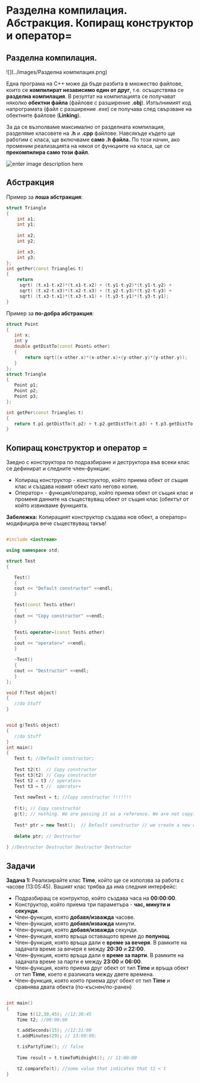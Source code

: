 
# Разделна компилация. Абстракция. Копиращ конструктор и оператор=

## Разделна компилация.

![](../images/Разделна компилация.png)

Една програма на С++ може да бъде разбита в множество файлове, които се **компилират независимо един от друг**, т.е. осъществява се **разделна компилация**. В резултат на компилацията се получават няколко **обектни файла** (файлове с разширение **.obj**). Изпълнимият код напрограмата (файл с разширение .ехе) се получава след свързване на обектните файлове (**Linking**).

За да се възполваме максимално от разделната компилация, разделяме класовете на **.h** и **.cpp** файлове. Навсякъде където ще работим с класа, ще включваме **само .h файла.** По този начин, ако променим реализацията на някоя от функциите на класа, ще се **прекомпилира само този файл**.

![enter image description here](https://i.ibb.co/N9RnMHv/sss.png)
## Абстракция
Пример за **лоша абстракция**:

```c++
struct Triangle
{
	int x1;
	int y1;
	
	int x2;
	int y2;

	int x3;
	int y3;
};
int getPer(const Triangle& t)
{
	return
	 sqrt( (t.x1-t.x2)*(t.x1-t.x2) + (t.y1-t.y2)*(t.y1-t.y2) + 
	 sqrt( (t.x2-t.x3)*(t.x2-t.x3) + (t.y2-t.y3)*(t.y2-t.y3) + 
	 sqrt( (t.x3-t.x1)*(t.x3-t.x1) + (t.y3-t.y1)*(t.y3-t.y1); 
}
 ```
 Пример за **по-добра абстракция**:
 ```c++
struct Point
{
	int x;
	int y
	double getDistTo(const Point& other)
	{
		return sqrt((x-other.x)*(x-other.x)+(y-other.y)*(y-other.y));
	}
};
struct Triangle
{
	Point p1;
	Point p2;
	Point p3;
};

int getPer(const Triangle& t)
{
	return t.p1.getDistTo(t.p2) + t.p2.getDistTo(t.p3) + t.p3.getDistTo(t.p1);
}
 ```

## Копиращ конструктор и оператор =
Заедно с конструктора по подразбиране и деструктора във всеки клас се дефинират и следните член-функции:
 -  Копиращ конструктор - конструктор, който приема обект от същия клас и създава новият обект като негово копие.
 - Оператор= - функция/оператор, който приема  обект от същия клас и променя данните на съществуващ обект от същия клас (обектът от който извикваме функцията.

**Забележка:** Копиращият конструктор създава нов обект, а оператор= модифицира вече съществуващ такъв!

 ```c++

#include <iostream>

using namespace std;

struct Test 
{

	Test()
	{
	cout << "Default constructor" <<endl;
	}

	Test(const Test& other)
	{
	cout << "Copy constructor" <<endl;
	}

	Test& operator=(const Test& other)
	{
	cout << "operator=" <<endl;
	}

	~Test()
	{
	cout << "Destructor" <<endl;
	}
};

void f(Test object)
{
	//do Stuff
}


void g(Test& object)
{
	//do Stuff
}
int main()
{
    Test t; //Default constructor;
	
    Test t2(t)  // Copy constructor
    Test t3(t2) // Copy constructor	
    Test t2 = t3 // operator=
    Test t3 = t //  operator=
    
    Test newTest = t; //Copy constructor !!!!!!!
	
    f(t); // Copy constructor	
    g(t); // nothing. We are passing it as a reference. We are not copying it!
    
    Test* ptr = new Test();  // Default constructor // we create a new object in the dynamic memory. The destructor must be invoked explicitly  (with delete)
	
    delete ptr; // Destructor	
	 
} //Destructor Destructor Destructor Destructor

 ```
 
## Задачи

**Задача 1:**
Реализирайте клас **Time**, който ще се използва за работа с часове (13:05:45).
Вашият клас трябва да има следния интерфейс:

 - Подразбиращ се контруктор, който създава часа на **00:00:00**.
 - Конструктор, който приема три параметъра - **час, минути и секунди**.
 - Член-функция, която **добавя/изважда** часове.
 - Член-функция, която **добавя/изважда** минути.
 - Член-функция, която **добавя/изважда** секунди.
 - Член-функция, която връща оставащото време до **полунощ**.
 - Член-функция, която връща дали е **време за вечеря**. В рамките на задачата време за вечеря е между **20:30** и **22:00**.
 - Член-функция, която връща дали е **време за парти**. В рамките на задачата време за парти е между **23:00** и **06:00**.
 - Член-функция, която приема друг обект от тип **Time** и връща обект от тип **Time**, което е разликата между двете времена. 
 - Член-функция, която която приема друг обект от тип **Time**  и сравнява двата обекта (по-къснен/по-ранен)

 ```c++

int main()
{
     Time t(12,30,45); //12:30:45
     Time t2; //00:00:00

     t.addSeconds(15); //12:31:00
     t.addMinutes(29); // 13:00:00;

     t.isPartyTime(); // false		
     
     Time result = t.timeToMidnight(); // 11:00:00

     t2.compareTo(t); //some value that indicates that t2 < t	
}
 ```
